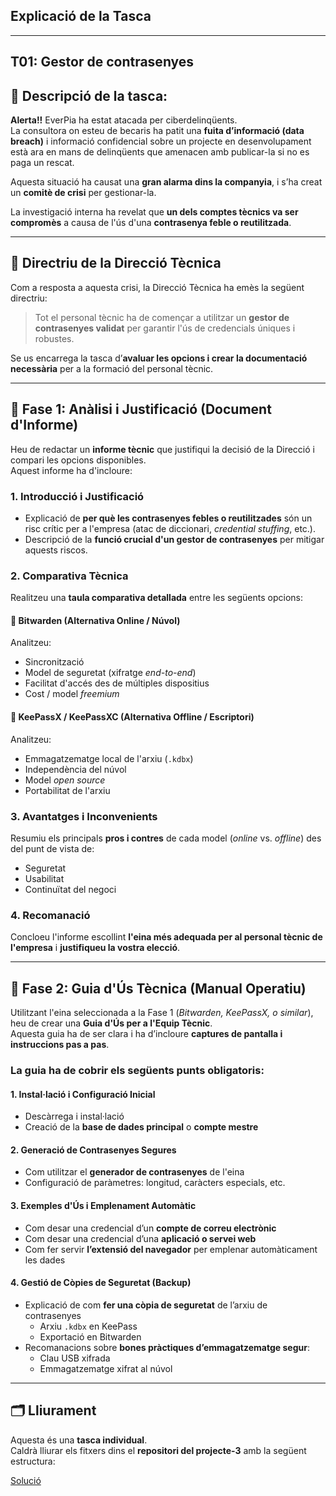 ## Explicació de la Tasca

---

## T01: Gestor de contrasenyes

## 🔔 Descripció de la tasca:

**Alerta!!** EverPia ha estat atacada per ciberdelinqüents.  
La consultora on esteu de becaris ha patit una **fuita d’informació (data breach)** i informació confidencial sobre un projecte en desenvolupament està ara en mans de delinqüents que amenacen amb publicar-la si no es paga un rescat.

Aquesta situació ha causat una **gran alarma dins la companyia**, i s’ha creat un **comitè de crisi** per gestionar-la.

La investigació interna ha revelat que **un dels comptes tècnics va ser compromès** a causa de l'ús d'una **contrasenya feble o reutilitzada**.

---

## 🧭 Directriu de la Direcció Tècnica

Com a resposta a aquesta crisi, la Direcció Tècnica ha emès la següent directriu:

> Tot el personal tècnic ha de començar a utilitzar un **gestor de contrasenyes validat** per garantir l'ús de credencials úniques i robustes.

Se us encarrega la tasca d’**avaluar les opcions i crear la documentació necessària** per a la formació del personal tècnic.

---

## 📘 Fase 1: Anàlisi i Justificació (Document d'Informe)

Heu de redactar un **informe tècnic** que justifiqui la decisió de la Direcció i compari les opcions disponibles.  
Aquest informe ha d'incloure:

### 1. Introducció i Justificació
- Explicació de **per què les contrasenyes febles o reutilitzades** són un risc crític per a l'empresa (atac de diccionari, *credential stuffing*, etc.).
- Descripció de la **funció crucial d'un gestor de contrasenyes** per mitigar aquests riscos.

### 2. Comparativa Tècnica
Realitzeu una **taula comparativa detallada** entre les següents opcions:

#### 🔹 Bitwarden (Alternativa Online / Núvol)
Analitzeu:
- Sincronització  
- Model de seguretat (xifratge *end-to-end*)  
- Facilitat d'accés des de múltiples dispositius  
- Cost / model *freemium*

#### 🔹 KeePassX / KeePassXC (Alternativa Offline / Escriptori)
Analitzeu:
- Emmagatzematge local de l'arxiu (`.kdbx`)  
- Independència del núvol  
- Model *open source*  
- Portabilitat de l'arxiu

### 3. Avantatges i Inconvenients
Resumiu els principals **pros i contres** de cada model (*online* vs. *offline*) des del punt de vista de:
- Seguretat  
- Usabilitat  
- Continuïtat del negoci

### 4. Recomanació
Concloeu l'informe escollint **l'eina més adequada per al personal tècnic de l'empresa** i **justifiqueu la vostra elecció**.

---

## 🧰 Fase 2: Guia d'Ús Tècnica (Manual Operatiu)

Utilitzant l'eina seleccionada a la Fase 1 (*Bitwarden, KeePassX, o similar*), heu de crear una **Guia d'Ús per a l'Equip Tècnic**.  
Aquesta guia ha de ser clara i ha d’incloure **captures de pantalla i instruccions pas a pas**.

### La guia ha de cobrir els següents punts obligatoris:

#### 1. Instal·lació i Configuració Inicial
- Descàrrega i instal·lació
- Creació de la **base de dades principal** o **compte mestre**

#### 2. Generació de Contrasenyes Segures
- Com utilitzar el **generador de contrasenyes** de l'eina  
- Configuració de paràmetres: longitud, caràcters especials, etc.

#### 3. Exemples d'Ús i Emplenament Automàtic
- Com desar una credencial d’un **compte de correu electrònic**
- Com desar una credencial d’una **aplicació o servei web**
- Com fer servir **l’extensió del navegador** per emplenar automàticament les dades

#### 4. Gestió de Còpies de Seguretat (Backup)
- Explicació de com **fer una còpia de seguretat** de l’arxiu de contrasenyes  
  - Arxiu `.kdbx` en KeePass  
  - Exportació en Bitwarden
- Recomanacions sobre **bones pràctiques d’emmagatzematge segur**:
  - Clau USB xifrada  
  - Emmagatzematge xifrat al núvol

---

## 🗂️ Lliurament

Aquesta és una **tasca individual**.  
Caldrà lliurar els fitxers dins el **repositori del projecte-3** amb la següent estructura:

[Solució](/Tasca01/solució.md)
